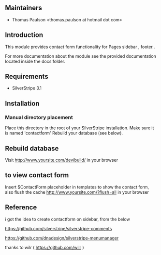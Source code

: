 ## Maintainers

 * Thomas Paulson
  <thomas.paulson at hotmail dot com>

## Introduction

This module provides contact form functionality for Pages sidebar , footer..

For more documentation about the module see the provided documentation located
inside the docs folder.

## Requirements

 * SilverStripe 3.1

## Installation

### Manual directory placement
Place this directory in the root of your SilverStripe installation.
Make sure it is named 'contactform'
Rebuild your database (see below).
## Rebuild database
Visit http://www.yoursite.com/dev/build/ in your browser

##  to view contact form
Insert $ContactForm placeholder in templates to show the contact form, also flush the cache http://www.yoursite.com/?flush=all in your browser




## Reference
i got the idea to create contactform on sidebar, from the below 


https://github.com/silverstripe/silverstripe-comments

https://github.com/dnadesign/silverstripe-menumanager	

thanks to wilr ( https://github.com/wilr )
